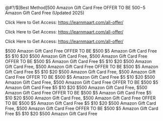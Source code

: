 @#?/$[Best Method]500 Amazon Gift Card Free OFFER TO BE $500-$5 Amazon Gift Card Free (Updated 2025)

Click Here to Get Access: https://learnmaart.com/all-offer/

Click Here to Get Access: https://learnmaart.com/all-offer/

Click Here to Get Access: https://learnmaart.com/all-offer/

$500 Amazon Gift Card Free OFFER TO BE $500 $5 Amazon Gift Card Free $5 $10 $20 $500 Amazon Gift Card Free, $500 Amazon Gift Card Free OFFER TO BE $500 $5 Amazon Gift Card Free $5 $10 $20 $500 Amazon Gift Card Free, $500 Amazon Gift Card Free OFFER TO BE $500 $5 Amazon Gift Card Free $5 $10 $20 $500 Amazon Gift Card Free, $500 Amazon Gift Card Free OFFER TO BE $500 $5 Amazon Gift Card Free $5 $10 $20 $500 Amazon Gift Card Free, $500 Amazon Gift Card Free OFFER TO BE $500 $5 Amazon Gift Card Free $5 $10 $20 $500 Amazon Gift Card Free, $500 Amazon Gift Card Free OFFER TO BE $500 $5 Amazon Gift Card Free $5 $10 $20 $500 Amazon Gift Card Free, $500 Amazon Gift Card Free OFFER TO BE $500 $5 Amazon Gift Card Free $5 $10 $20 $500 Amazon Gift Card Free, $500 Amazon Gift Card Free OFFER TO BE $500 $5 Amazon Gift Card Free $5 $10 $20 $500 Amazon Gift Card Free
